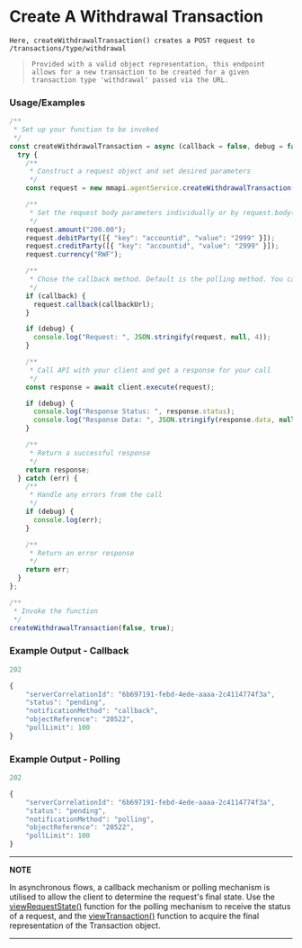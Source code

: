 # Create A Withdrawal Transaction

`Here, createWithdrawalTransaction() creates a POST request to /transactions/type/withdrawal`

> `Provided with a valid object representation, this endpoint allows for a new transaction to be created for a given transaction type 'withdrawal' passed via the URL.`

### Usage/Examples

```javascript
/**
 * Set up your function to be invoked
 */
const createWithdrawalTransaction = async (callback = false, debug = false) => {
  try {
    /**
     * Construct a request object and set desired parameters
     */
    const request = new mmapi.agentService.createWithdrawalTransaction();

    /**
     * Set the request body parameters individually or by request.body(body);
     */
    request.amount("200.00");
    request.debitParty([{ "key": "accountid", "value": "2999" }]);
    request.creditParty([{ "key": "accountid", "value": "2999" }]);
    request.currency("RWF");

    /**
     * Chose the callback method. Default is the polling method. You can also chose it by request.polling();
     */
    if (callback) {
      request.callback(callbackUrl);
    }

    if (debug) {
      console.log("Request: ", JSON.stringify(request, null, 4));
    }

    /**
     * Call API with your client and get a response for your call
     */
    const response = await client.execute(request);

    if (debug) {
      console.log("Response Status: ", response.status);
      console.log("Response Data: ", JSON.stringify(response.data, null, 4));
    }

    /**
     * Return a successful response
     */
    return response;
  } catch (err) {
    /**
     * Handle any errors from the call
     */
    if (debug) {
      console.log(err);
    }

    /**
     * Return an error response
     */
    return err;
  }
};

/**
 * Invoke the function
 */
createWithdrawalTransaction(false, true);
```

### Example Output - Callback

```javascript
202

{
    "serverCorrelationId": "6b697191-febd-4ede-aaaa-2c4114774f3a",
    "status": "pending",
    "notificationMethod": "callback",
    "objectReference": "20522",
    "pollLimit": 100
}
```

### Example Output - Polling

```javascript
202

{
    "serverCorrelationId": "6b697191-febd-4ede-aaaa-2c4114774f3a",
    "status": "pending",
    "notificationMethod": "polling",
    "objectReference": "20522",
    "pollLimit": 100
}
```

---

**NOTE**

In asynchronous flows, a callback mechanism or polling mechanism is utilised to allow the client to determine the request's final state. Use the [viewRequestState()](viewRequestState.Readme.md) function for the polling mechanism to receive the status of a request, and the [viewTransaction()](viewTransaction.Readme.md) function to acquire the final representation of the Transaction object.

---